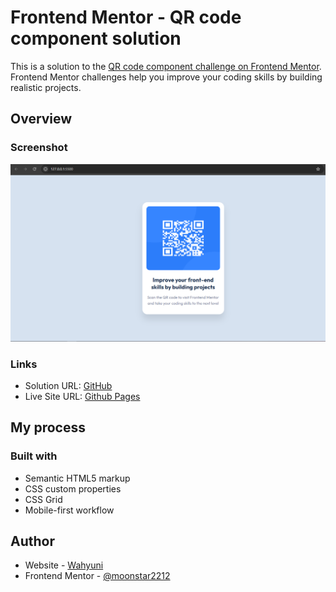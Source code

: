 # Frontend Mentor - QR code component solution

This is a solution to the [QR code component challenge on Frontend Mentor](https://www.frontendmentor.io/challenges/qr-code-component-iux_sIO_H). Frontend Mentor challenges help you improve your coding skills by building realistic projects. 

## Overview

### Screenshot

![](./images/Screenshot%20(239).png)


### Links

- Solution URL: [GitHub](https://github.com/moonstar2212/qr-code/tree/master#)
- Live Site URL: [Github Pages](https://moonstar2212.github.io/qr-code/)

## My process

### Built with

- Semantic HTML5 markup
- CSS custom properties
- CSS Grid
- Mobile-first workflow


## Author

- Website - [Wahyuni](https://wahyuni-3d-portfolio.vercel.app/)
- Frontend Mentor - [@moonstar2212](https://www.frontendmentor.io/profile/moonstar2212)

